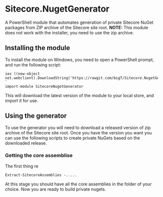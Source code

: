 # Sitecore.NugetGenerator
A PowerShell module that automates generation of private Sitecore NuGet packages from ZIP archive of the Sitecore site root. __NOTE:__ This module does not work with the installer, you need to use the zip archive.

## Installing the module
To install the module on Windows, you need to open a PowerShell prompt, and run the following script:

    iex ((new-object net.webclient).DownloadString('https://rawgit.com/bigT/Sitecore.NugetGenerator/master/install.ps1')); `
    import-module SitecoreNugetGenerator

This will download the latest version of the module to your local store, and import it for use.

## Using the generator
To use the generator you will need to download a released version of zip archive of the Sitecore site root. Once you have the version you want you can use the following scripts to create private NuGets based on the downloaded release.



### Getting the core assemblise
The first thing re

    Extract-SitecoreAssemblies -.....

At this stage you should have all the core assemblies in the folder of your choice. Now you are ready to build private nugets.
